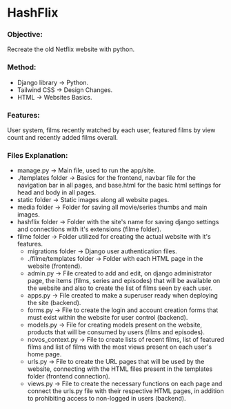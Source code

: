 # HashFlix

### Objective:

Recreate the old Netflix website with python.

### Method:

- Django library -> Python.
- Tailwind CSS -> Design Changes.
- HTML -> Websites Basics.

### Features:

User system, films recently watched by each user, featured films by view count and recently added films overall.

### Files Explanation:

- manage.py -> Main file, used to run the app/site.
- ./templates folder -> Basics for the frontend, navbar file for the navigation bar in all pages, and base.html for the basic html settings for head and body in all pages.
- static folder -> Static images along all website pages.
- media folder -> Folder for saving all movie/series thumbs and main images.
- hashflix folder -> Folder with the site's name for saving django settings and connections with it's extensions (filme folder).
- filme folder -> Folder utilized for creating the actual website with it's features.
    - migrations folder -> Django user authentication files.
    - ./filme/templates folder -> Folder with each HTML page in the website (frontend).
    - admin.py -> File created to add and edit, on django administrator page, the items (films, series and episodes) that will be available on the website and also to create the list of films seen by each user.
    - apps.py -> File created to make a superuser ready when deploying the site (backend).
    - forms.py -> File to create the login and account creation forms that must exist within the website for user control (backend). 
    - models.py -> File for creating models present on the website, products that will be consumed by users (films and episodes).
    - novos_context.py -> File to create lists of recent films, list of featured films and list of films with the most views present on each user's home page.
    - urls.py -> File to create the URL pages that will be used by the website, connecting with the HTML files present in the templates folder (frontend connection).
    - views.py -> File to create the necessary functions on each page and connect the urls.py file with their respective HTML pages, in addition to prohibiting access to non-logged in users (backend).